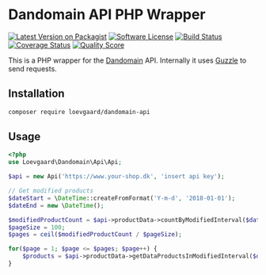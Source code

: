 # Dandomain API PHP Wrapper

[![Latest Version on Packagist][ico-version]][link-packagist]
[![Software License][ico-license]](LICENSE.md)
[![Build Status][ico-travis]][link-travis]
[![Coverage Status][ico-scrutinizer]][link-scrutinizer]
[![Quality Score][ico-code-quality]][link-code-quality]

This is a PHP wrapper for the [Dandomain](http://www.dandomain.dk) API. Internally it uses [Guzzle](http://docs.guzzlephp.org/) to send requests.

## Installation

```bash
composer require loevgaard/dandomain-api 
```

## Usage

```php
<?php
use Loevgaard\Dandomain\Api\Api;

$api = new Api('https://www.your-shop.dk', 'insert api key');

// Get modified products
$dateStart = \DateTime::createFromFormat('Y-m-d', '2018-01-01');
$dateEnd = new \DateTime();

$modifiedProductCount = $api->productData->countByModifiedInterval($dateStart, $dateEnd);
$pageSize = 100;
$pages = ceil($modifiedProductCount / $pageSize);

for($page = 1; $page <= $pages; $page++) {
    $products = $api->productData->getDataProductsInModifiedInterval($dateStart, $dateEnd, $page, $pageSize);
}
```

[ico-version]: https://img.shields.io/packagist/v/loevgaard/dandomain-api.svg?style=flat-square
[ico-license]: https://img.shields.io/badge/license-MIT-brightgreen.svg?style=flat-square
[ico-travis]: https://img.shields.io/travis/loevgaard/dandomain-api/master.svg?style=flat-square
[ico-scrutinizer]: https://img.shields.io/scrutinizer/coverage/g/loevgaard/dandomain-api.svg?style=flat-square
[ico-code-quality]: https://img.shields.io/scrutinizer/g/loevgaard/dandomain-api.svg?style=flat-square

[link-packagist]: https://packagist.org/packages/loevgaard/dandomain-api
[link-travis]: https://travis-ci.org/loevgaard/dandomain-api
[link-scrutinizer]: https://scrutinizer-ci.com/g/loevgaard/dandomain-api/code-structure
[link-code-quality]: https://scrutinizer-ci.com/g/loevgaard/dandomain-api